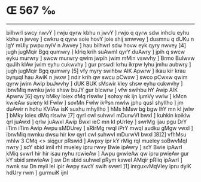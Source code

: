# Œ 567 ‰
---
bilhwrI swcy nwvY ] rwju qyrw kbhu n jwvY ] rwjo q qyrw sdw inhclu eyhu
kbhu n jwvey ] cwkru q qyrw soie hovY joie shij smwvey ] dusmnu q dUKu
n lgY mUly pwpu nyiV n Awvey ] hau bilhwrI sdw hovw eyk qyry nwvey ]4]
jugh jugMqir Bgq qumwry ] kIriq krih suAwmI qyrY duAwry ] jpih q
swcw eyku murwry ] swcw murwry qwim jwpih jwim mMin vswvhy ] Brmo Bulwvw
quJih kIAw jwim eyhu cukwvhy ] gur prswdI krhu ikrpw lyhu jmhu aubwry ]
jugh jugMqir Bgq qumwry ]5] vfy myry swihbw AlK Apwrw ] ikau kir
krau bynµqI hau AwiK n jwxw ] ndir krih qw swcu pCwxw ] swco pCwxw
qwim qyrw jwim Awip buJwvhy ] dUK BUK sMswir kIey shsw eyhu cukwvhy ]
ibnvMiq nwnku jwie shsw buJY gur bIcwrw ] vfw swihbu hY Awip AlK
Apwrw ]6] qyry bMky loiex dMq rIswlw ] sohxy nk ijn lµmVy vwlw ] kMcn
kwieAw suieny kI Fwlw ] sovMn Fwlw ik®sn mwlw jphu qusI shylIho ] jm
duAwir n hohu KVIAw isK suxhu mhylIho ] hMs hMsw bg bgw lhY mn kI
jwlw ] bMky loiex dMq rIswlw ]7] qyrI cwl suhwvI mDurwVI bwxI ]
kuhkin koiklw qrl juAwxI ] qrlw juAwxI Awip BwxI ieC mn kI pUrIey
] swrMg ijau pgu DrY iTim iTim Awip Awpu sMDUrey ] sRIrMg rwqI iPrY mwqI
audku gMgw vwxI ] ibnvMiq nwnku dwsu hir kw qyrI cwl suhwvI mDurwVI
bwxI ]8]2]
vfhMsu mhlw 3 CMq
<> siqgur pRswid ]
Awpxy ipr kY rMig rqI mueIey soBwvMqI nwry ] scY sbid imil rhI mueIey
ipru rwvy Bwie ipAwry ] scY Bwie ipAwrI kMiq svwrI hir hir isau nyhu
rcwieAw ] Awpu gvwieAw qw ipru pwieAw gur kY sbid smwieAw ] sw Dn
sbid suhweI pRym ksweI AMqir pRIiq ipAwrI ] nwnk sw Dn myil leI
ipir Awpy swcY swih svwrI ]1] inrguxvMqVIey ipru dyiK hdUry rwm ]
gurmuiK ijnI
####
